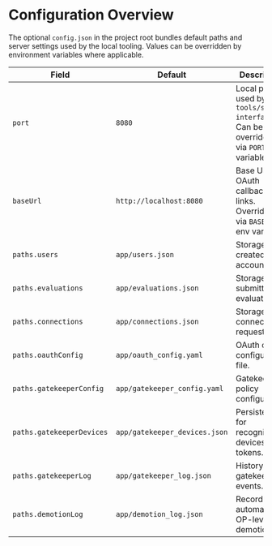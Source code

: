 # Configuration Overview

The optional `config.json` in the project root bundles default paths and
server settings used by the local tooling.  Values can be overridden by
environment variables where applicable.

| Field | Default | Description |
|------|---------|-------------|
| `port` | `8080` | Local port used by `tools/serve-interface.js`. Can be overridden via `PORT` env variable. |
| `baseUrl` | `http://localhost:8080` | Base URL for OAuth callbacks and links. Overridden via `BASE_URL` env variable. |
| `paths.users` | `app/users.json` | Storage for created user accounts. |
| `paths.evaluations` | `app/evaluations.json` | Storage for submitted evaluations. |
| `paths.connections` | `app/connections.json` | Storage for connection requests. |
| `paths.oauthConfig` | `app/oauth_config.yaml` | OAuth client configuration file. |
| `paths.gatekeeperConfig` | `app/gatekeeper_config.yaml` | Gatekeeper policy configuration. |
| `paths.gatekeeperDevices` | `app/gatekeeper_devices.json` | Persistence for recognized devices and tokens. |
| `paths.gatekeeperLog` | `app/gatekeeper_log.json` | History of gatekeeper events. |
| `paths.demotionLog` | `app/demotion_log.json` | Records automatic OP-level demotions. |
